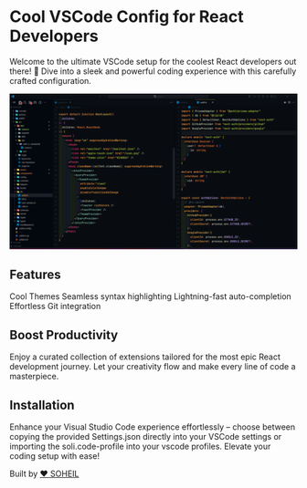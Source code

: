 # Cool VSCode Config for React Developers
Welcome to the ultimate VSCode setup for the coolest React developers out there! 🚀 Dive into a sleek and powerful coding experience with this carefully crafted configuration.

![Demo Config](https://github.com/soheilghanbary/vscode-config/blob/main/demo.png)

## Features
Cool Themes
Seamless syntax highlighting
Lightning-fast auto-completion
Effortless Git integration

## Boost Productivity
Enjoy a curated collection of extensions tailored for the most epic React development journey. Let your creativity flow and make every line of code a masterpiece.

## Installation
Enhance your Visual Studio Code experience effortlessly – choose between copying the provided Settings.json directly into your VSCode settings or importing the soli.code-profile into your vscode profiles. Elevate your coding setup with ease!

Built by [❤️ SOHEIL](https://choosealicense.com/licenses/mit/)
